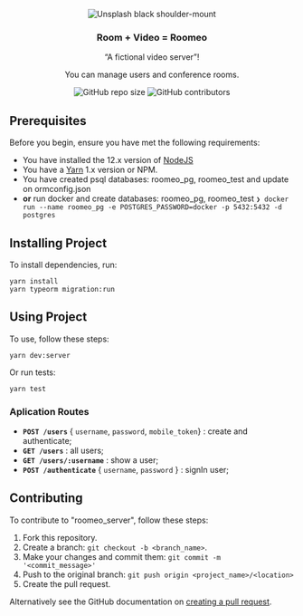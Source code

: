 
<p align="center">
  <img alt="Unsplash black shoulder-mount" src="https://images.unsplash.com/photo-1543235074-4768b5c2233c?ixlib=rb-1.2.1&ixid=eyJhcHBfaWQiOjEyMDd9&auto=format&fit=crop&w=350&q=80" />
</p>

<h3 align="center">
  Room + Video = Roomeo
</h3>

<p align="center">“A fictional video server”!</blockquote>
<p align="center">You can manage users and conference rooms.</p>

<p align="center">
  <img alt="GitHub repo size" src="https://img.shields.io/github/repo-size/renanrudney/roomeo_server">
  <img alt="GitHub contributors" src="https://img.shields.io/github/contributors/renanrudney/roomeo_server">
</p>

## Prerequisites

Before you begin, ensure you have met the following requirements:
* You have installed the 12.x version of [NodeJS](https://nodejs.org/en/download/)
* You have a [Yarn](https://classic.yarnpkg.com/en/docs/install) 1.x version  or NPM.
* You have created psql databases: roomeo_pg, roomeo_test and update on ormconfig.json
* **or** run docker and create databases: roomeo_pg, roomeo_test
```❯ docker run --name roomeo_pg -e POSTGRES_PASSWORD=docker -p 5432:5432 -d postgres```

## Installing Project

To install dependencies, run:

```
yarn install
yarn typeorm migration:run
```

## Using Project

To use, follow these steps:

```
yarn dev:server
```

Or run tests:
```
yarn test
```

### Aplication Routes

- **`POST /users`** { `username`, `password`, `mobile_token`} : create and authenticate;
- **`GET /users`** : all users;
- **`GET /users/:username`** : show a user;
- **`POST /authenticate`** { `username`, `password` } : signIn user;


## Contributing
To contribute to "roomeo_server", follow these steps:

1. Fork this repository.
2. Create a branch: `git checkout -b <branch_name>`.
3. Make your changes and commit them: `git commit -m '<commit_message>'`
4. Push to the original branch: `git push origin <project_name>/<location>`
5. Create the pull request.

Alternatively see the GitHub documentation on [creating a pull request](https://help.github.com/en/github/collaborating-with-issues-and-pull-requests/creating-a-pull-request).

